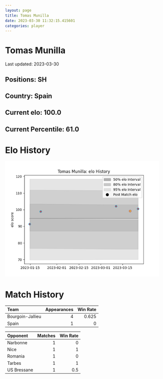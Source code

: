 ```yaml
---  
layout: page  
title: Tomas Munilla  
date: 2023-03-30 11:32:15.415601  
categories: player  
---
```

# Tomas Munilla


Last updated: 2023-03-30
## Positions: SH

## Country: Spain

## Current elo: 100.0

## Current Percentile: 61.0

# Elo History


![elo history](history_TomasMunilla.png)
# Match History


| Team             |   Appearances |   Win Rate |
|:-----------------|--------------:|-----------:|
| Bourgoin-Jallieu |             4 |      0.625 |
| Spain            |             1 |      0     |

| Opponent    |   Matches |   Win Rate |
|:------------|----------:|-----------:|
| Narbonne    |         1 |        0   |
| Nice        |         1 |        1   |
| Romania     |         1 |        0   |
| Tarbes      |         1 |        1   |
| US Bressane |         1 |        0.5 |